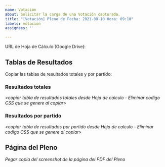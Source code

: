 ```yaml
---
name: Votación
about: Solicitar la carga de una Votación capturada.
title: "[Votación] Pleno de Fecha: 2021-08-10 Hora: 09:10"
labels: votacion
assignees: ''

---
```


URL de Hoja de Cálculo (Google Drive): _<copiar URL de la hoja de calculo trabajada en Google Drive>_

## Tablas de Resultados

Copiar las tablas de resultados totales y por partido:

### Resultados totales

_<copiar tabla de resultados totales desde Hoja de calculo - Eliminar codigo CSS que se genere al copiar>_

### Resultados por partido

_<copiar tabla de resultados por partido desde Hoja de calculo - Eliminar codigo CSS que se genere al copiar>_

## Página del Pleno

_Pegar copia del screenshot de la página del PDF del Pleno_
